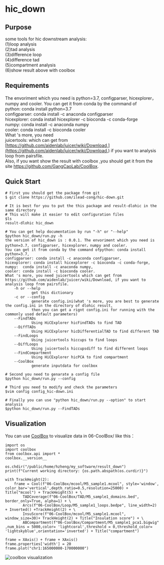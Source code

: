 hic_down
===========================================
Purpose
------------------------------------------------------------------------------
some tools for hic downstream analysis:  
(1)loop analysis  
(2)tad analysis  
(3)difference loop  
(4)difference tad  
(5)compartment analysis  
(6)show result above with coolbox

Requirements
-------------------------------------------------------------------
The envoriment which you need is python=3.7, configparser, hicexplorer，numpy and cooler. You can get it from conda by the command of  
python: conda install python=3.7  
configparser: conda install -c anaconda configparser  
hicexplorer: conda install hicexplorer -c bioconda -c conda-forge  
numpy:  conda install -c anaconda numpy  
cooler: conda install -c bioconda cooler  
What 's more, you need   
juicertools: which can get from [https://github.com/aidenlab/juicer/wiki/Download,](https://github.com/aidenlab/juicer/wiki/Download,)
 if you want to analysis loop from pairsfile.  
Also, if you want show the result with coolbox ,you should get it from the site https://github.com/GangCaoLab/CoolBox.  
 
Quick Start
----------------------------------------------------------------------------------------

```Shell,default
# First you should get the package from git
$ git clone https://github.com/ilead-cong/hic-down.git

# It is best for you to put the this package and result-dlohic in the same directory
# This will make it easier to edit configuration files
$ls
result-dlohic hic_down

# You can get help documentation by run "-h" or "--help"
$python hic_down/run.py -h
the version of hic_down is : 0.0.1. The envoriment which you need is python=3.7, configparser, hicexplorer，numpy and cooler. 
You can get it from conda by the command ofpython: conda install python=3.7, 
configparser: conda install -c anaconda configparser, 
hicexplorer: conda install hicexplorer -c bioconda -c conda-forge,
numpy:  conda install -c anaconda numpy,  
cooler: conda install -c bioconda cooler.
What 's more, you need juicertools which can get from
https://github.com/aidenlab/juicer/wiki/Download, if you want to analysis loop from pairsfile.
    -h or --help 
            get this dictionary
    -c or --config
            generate config.ini(what 's more, you are best to generate the config.ini in the directory of dlohic result, 
            then you can get a rignt config.ini for running with the commonly used default parameters)
    --FindTADs
            Using HiCExplorer hicFindTADs to find TAD
    --DiffTADs
            Using HiCExplorer hicDifferentialTAD to find different TAD
    --FindLoops
            Using juicertools hiccups to find loops
    --DiffLoops
            Using juicertools hiccupsdiff to find different loops
    --FindCompartment
            Using HiCExplorer hicPCA to find compartment
    --CoolBox  
            generate inputdata for coolbox

# Second you need to genarate a config file
$python hic_down/run.py --config

# Third you need to modify and check the parameters
$vim config config_hic-down.ini

# Finally you can use "python hic_down/run.py --option" to start analysis
$python hic_down/run.py --FindTADs 

```
Visualization
----------------------------------------------------------------------------------------
You can use [CoolBox](https://github.com/GangCaoLab/CoolBox) to visualize data in 06-CoolBox/ like this：
```
import os
import coolbox
from coolbox.api import *
coolbox.__version__

os.chdir("/public/home/hzheng/my_software/result_down")
print(f"Current working directory: {os.path.abspath(os.curdir)}")

with TrackHeight(2):
    frame = Cool(f"06-CoolBox/mcool/M5_sample1.mcool", style='window', color_bar='vertical',depth_ratio=0.5,resolution=25000) + Title("mcool") + TrackHeight(5) + \
        TADCoverage(f"06-CoolBox/TAD/M5_sample1_domains.bed", border_only=True, alpha=1) + \
        Arcs(f"06-CoolBox/Loop/M5_sample1_loops.bedpe", line_width=2) + Inverted() +TrackHeight(2) + \
        InsuScore(f"06-CoolBox/mcool/M5_sample1.mcool", window_size=30)+ TrackHeight(2) + Title("Insulation score") + \
        ABCompartment(f"06-CoolBox/Compartment/M5_sample1_pca1.bigwig" ,num_bins = 5000,color= 'lightcoral',threshold = 0,threshold_color= 'lightskyblue',orientation='inverted') + Title("compartment")
        
frame = XAxis() + frame + XAxis()
frame.properties['width'] = 20
frame.plot("chr1:165000000-170000000") 
```
![coolbox visualization](https://github.com/zhenghu159/hic_down/blob/main/img/coolbox.png)
